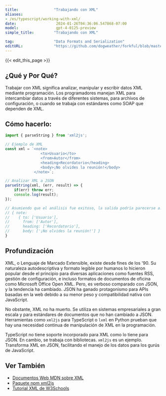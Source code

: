```yaml
---
title:                "Trabajando con XML"
aliases:
- /es/typescript/working-with-xml/
date:                  2024-01-26T04:36:06.547868-07:00
model:                 gpt-4-0125-preview
simple_title:         "Trabajando con XML"

tag:                  "Data Formats and Serialization"
editURL:              "https://github.com/dogweather/forkful/blob/master/content/es/typescript/working-with-xml.md"
---
```


{{< edit_this_page >}}

## ¿Qué y Por Qué?
Trabajar con XML significa analizar, manipular y escribir datos XML mediante programación. Los programadores manejan XML para intercambiar datos a través de diferentes sistemas, para archivos de configuración, o cuando se trabaja con estándares como SOAP que dependen de XML.

## Cómo hacerlo:
```TypeScript
import { parseString } from 'xml2js';

// Ejemplo de XML
const xml = `<note>
                <to>Usuario</to>
                <from>Autor</from>
                <heading>Recordatorio</heading>
                <body>¡No olvides la reunión!</body>
             </note>`;

// Analizar XML a JSON
parseString(xml, (err, result) => {
    if(err) throw err;
    console.log(result);
});

// Asumiendo que el análisis fue exitoso, la salida podría parecerse a:
// { note:
//    { to: ['Usuario'],
//      from: ['Autor'],
//      heading: ['Recordatorio'],
//      body: ['¡No olvides la reunión!'] } 
}
```

## Profundización
XML, o Lenguaje de Marcado Extensible, existe desde fines de los '90. Su naturaleza autodescriptiva y formato legible por humanos lo hicieron popular desde el principio para diversas aplicaciones como fuentes RSS, gestión de configuración, e incluso formatos de documentos de oficina como Microsoft Office Open XML. Pero, es verboso comparado con JSON, y la tendencia ha cambiado. JSON ha ganado protagonismo para APIs basadas en la web debido a su menor peso y compatibilidad nativa con JavaScript.

No obstante, XML no ha muerto. Se utiliza en sistemas empresariales a gran escala y para estándares de documentos que no han cambiado a JSON. Herramientas como `xml2js` para TypeScript o `lxml` en Python prueban que hay una necesidad continua de manipulación de XML en la programación.

TypeScript no tiene soporte incorporado para XML como lo tiene para JSON. En cambio, se trabaja con bibliotecas. `xml2js` es un ejemplo. Transforma XML en JSON, facilitando el manejo de los datos para los gurús de JavaScript.

## Ver También
- [Documentos Web MDN sobre XML](https://developer.mozilla.org/en-US/docs/Web/XML/XML_introduction)
- [Paquete npm xml2js](https://www.npmjs.com/package/xml2js)
- [Tutorial XML de W3Schools](https://www.w3schools.com/xml/)
